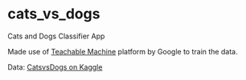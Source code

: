 # cats_vs_dogs

Cats and Dogs Classifier App

Made use of [Teachable Machine](www.teachablemachine.withgoogle.com) platform by Google to train the data.

Data: [CatsvsDogs on Kaggle](https://www.kaggle.com/chetankv/dogs-cats-images/data)
